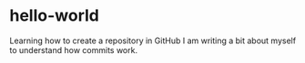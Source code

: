 # hello-world
Learning how to create a repository in GitHub
I am writing a bit about myself to understand how commits work.

